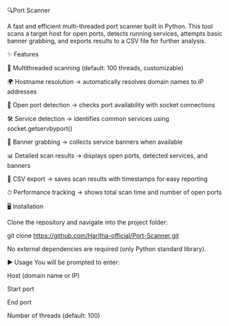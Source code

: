 🔍Port Scanner

A fast and efficient multi-threaded port scanner built in Python. This tool scans a target host for open ports, detects running services, attempts basic banner grabbing, and exports results to a CSV file for further analysis.

✨ Features

🚀 Multithreaded scanning (default: 100 threads, customizable)

🌍 Hostname resolution → automatically resolves domain names to IP addresses

🔎 Open port detection → checks port availability with socket connections

🛠 Service detection → identifies common services using socket.getservbyport()

📜 Banner grabbing → collects service banners when available

📊 Detailed scan results → displays open ports, detected services, and banners

💾 CSV export → saves scan results with timestamps for easy reporting

⏱ Performance tracking → shows total scan time and number of open ports

🖥️ Installation

Clone the repository and navigate into the project folder:

git clone https://github.com/Haritha-official/Port-Scanner.git

No external dependencies are required (only Python standard library).

▶️ Usage
You will be prompted to enter:

Host (domain name or IP)

Start port

End port

Number of threads (default: 100)
